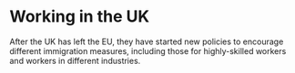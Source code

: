 # Working in the UK

After the UK has left the EU, they have started new policies to encourage different immigration measures, including those for highly-skilled workers and workers in different industries.
